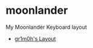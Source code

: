 # moonlander
My Moonlander Keyboard layout

* [gr1m0h's Layout](https://configure.zsa.io/moonlander/layouts/mzdoX/latest/0)
